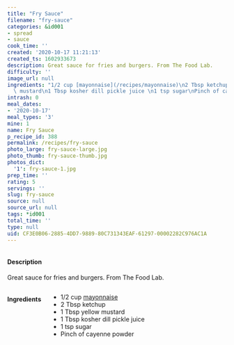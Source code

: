```yaml
---
title: "Fry Sauce"
filename: "fry-sauce"
categories: &id001
- spread
- sauce
cook_time: ''
created: '2020-10-17 11:21:13'
created_ts: 1602933673
description: Great sauce for fries and burgers. From The Food Lab.
difficulty: ''
image_url: null
ingredients: "1/2 cup [mayonnaise](/recipes/mayonnaise)\n2 Tbsp ketchup \n1 Tbsp yellow\
  \ mustard\n1 Tbsp kosher dill pickle juice \n1 tsp sugar\nPinch of cayenne powder "
intrash: 0
meal_dates:
- '2020-10-17'
meal_types: '3'
mine: 1
name: Fry Sauce
p_recipe_id: 388
permalink: /recipes/fry-sauce
photo_large: fry-sauce-large.jpg
photo_thumb: fry-sauce-thumb.jpg
photos_dict:
  '1': fry-sauce-1.jpg
prep_time: ''
rating: 5
servings: ''
slug: fry-sauce
source: null
source_url: null
tags: *id001
total_time: ''
type: null
uid: CF3E0B06-2885-4DD7-9889-80C731343EAF-61297-00002282C976AC1A
---
```

<div class="large-8 medium-7 columns" id="writeup">		<div id="description"><h4>Description</h4>
<div class="box box-description content"><p>Great sauce for fries and burgers. From The Food Lab.</p>
</div></div>	</div><!-- #writeup -->
</div><!-- #row-one -->
<div class="row" id="row-two">	<div class="medium-4 small-5 columns" id="ingredients"><h4>Ingredients</h4><div class="box box-ingredients content"><ul>
<li>1/2 cup <a href="/recipes/mayonnaise">mayonnaise</a></li>
<li>2 Tbsp ketchup</li>
<li>1 Tbsp yellow mustard</li>
<li>1 Tbsp kosher dill pickle juice</li>
<li>1 tsp sugar</li>
<li>Pinch of cayenne powder</li>
</ul>
</div>	</div>	<div class="medium-6 small-7 columns" id="directions">	</div>